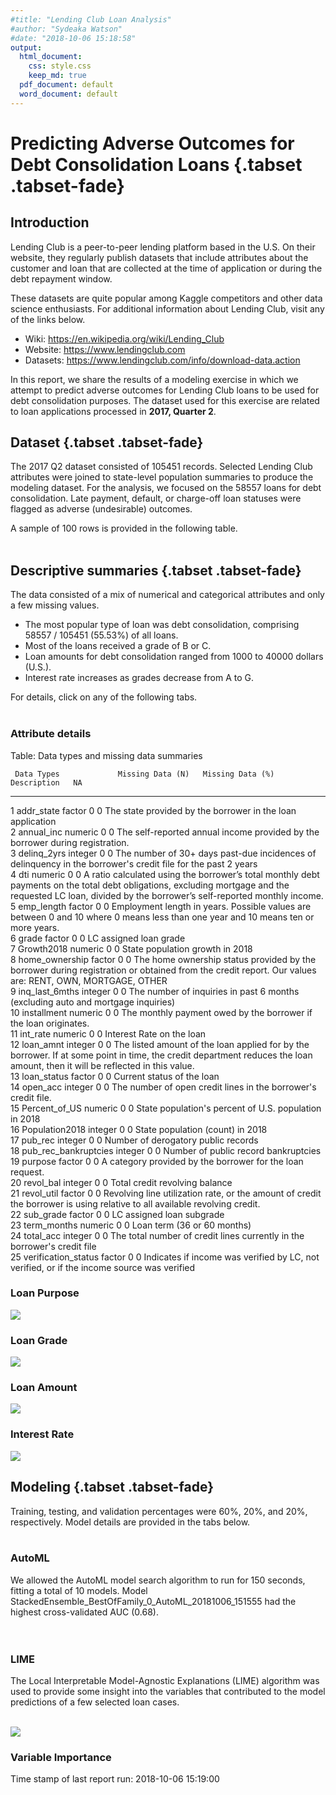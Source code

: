 ```yaml
---
#title: "Lending Club Loan Analysis"
#author: "Sydeaka Watson"
#date: "2018-10-06 15:18:58"
output:
  html_document:
    css: style.css
    keep_md: true
  pdf_document: default
  word_document: default
---
```
















# Predicting Adverse Outcomes for Debt Consolidation Loans {.tabset .tabset-fade}



## Introduction 

Lending Club is a peer-to-peer lending platform based in the U.S. On their website, they regularly publish datasets that include attributes about the customer and loan that are collected at the time of application or during the debt repayment window. 

These datasets are quite popular among Kaggle competitors and other data science enthusiasts. For additional information about Lending Club, visit any of the links below.

- Wiki: https://en.wikipedia.org/wiki/Lending_Club
- Website: https://www.lendingclub.com
- Datasets: https://www.lendingclub.com/info/download-data.action

In this report, we share the results of a modeling exercise in which we attempt to predict adverse outcomes for Lending Club loans to be used for debt consolidation purposes. The dataset used for this exercise are related to loan applications processed in **2017, Quarter 2**.

## Dataset {.tabset .tabset-fade}

The 2017 Q2 dataset consisted of 105451 records. Selected Lending Club attributes were joined to state-level population summaries to produce the modeling dataset.  For the analysis, we focused on the 58557 loans for debt consolidation. Late payment, default, or charge-off loan statuses were flagged as adverse (undesirable) outcomes.

A sample of 100 rows is provided in the following table. 
<br>
<br>




<!--html_preserve--><div id="htmlwidget-ec88f7ea3f83743d35be" style="width:100%;height:auto;" class="datatables html-widget"></div>
<script type="application/json" data-for="htmlwidget-ec88f7ea3f83743d35be">{"x":{"filter":"none","caption":"<caption>Lending Club loans for debt consolidation (data sample)<\/caption>","data":[["1","2","3","4","5","6","7","8","9","10","11","12","13","14","15","16","17","18","19","20","21","22","23","24","25","26","27","28","29","30","31","32","33","34","35","36","37","38","39","40","41","42","43","44","45","46","47","48","49","50","51","52","53","54","55","56","57","58","59","60","61","62","63","64","65","66","67","68","69","70","71","72","73","74","75","76","77","78","79","80","81","82","83","84","85","86","87","88","89","90","91","92","93","94","95","96","97","98","99","100"],[5400,5000,16000,6700,35000,18000,24825,22275,9500,6000,9000,14000,24000,6000,12000,26400,15000,36700,12000,15000,16000,12000,30000,3000,12000,10000,19500,1800,10000,4200,35000,30850,19000,35000,35000,15000,26400,20000,30000,20000,12000,7200,8400,22000,15000,15000,18000,35000,12000,6000,11000,35000,4125,30000,8500,25000,10000,13000,20000,12800,25000,7500,6000,35000,2750,20000,6050,25000,4000,7000,15000,7000,30000,19000,24000,30000,12000,8000,30000,3000,12600,6050,16500,7000,3200,16000,17500,20400,11200,9600,12000,9000,7000,22875,16000,20825,7800,12000,22000,20000],[11.44,13.49,16.02,11.44,17.09,23.88,15.99,16.02,10.42,7.35,16.02,17.09,14.99,15.99,11.99,16.99,29.49,14.99,12.62,11.49,14.99,14.08,19.03,7.21,10.91,12.74,7.07,7.97,7.21,14.99,13.49,16.02,9.44,18.99,13.99,16.99,28.72,19.03,29.69,13.59,14.99,10.42,18.06,21.45,30.75,18.99,13.49,24.85,12.74,5.32,13.59,8.24,15.05,11.49,13.59,14.08,6.99,11.99,14.08,17.99,19.03,7.35,11.49,16.99,16.02,26.24,10.91,19.03,10.42,12.62,10.49,15.99,15.05,16.99,7.35,23.99,13.59,14.99,16.99,11.39,13.99,19.99,5.32,9.93,13.49,10.49,19.03,14.08,16.99,13.49,13.99,7.99,11.49,16.99,12.62,13.99,9.44,15.99,17.09,11.49],[177.92,169.66,389.26,220.75,1249.42,705.06,872.66,541.93,308.42,186.23,316.51,348.62,570.84,210.92,266.88,655.97,480.62,1272.04,402.14,494.57,380.56,410.6,778.72,92.92,392.36,226.21,602.73,56.39,309.74,145.58,1187.57,1084.9,608.1,907.73,1196.05,372.71,833.5,733.43,964.9,679.58,415.93,233.75,303.94,600.76,642.96,389.03,610.75,1388.82,271.45,180.69,373.77,1100.66,143.1,989.14,288.83,582.75,308.73,431.73,684.33,462.69,648.93,232.79,197.83,1247.68,96.71,601.66,197.82,648.93,129.86,234.58,322.34,246.07,714.49,677.31,744.9,862.87,276.68,277.29,1069.44,98.78,293.12,224.81,496.9,225.65,108.58,519.97,454.25,475.52,399.26,325.74,410.08,281.99,230.8,568.38,536.18,484.46,249.64,291.76,547.83,659.43],["B","C","C","B","D","E","C","C","B","A","C","D","C","C","B","D","F","C","C","B","C","C","D","A","B","C","A","A","A","C","C","C","B","D","C","D","F","D","F","C","C","B","D","D","F","D","C","E","C","A","C","B","C","B","C","C","A","B","C","D","D","A","B","D","C","E","B","D","B","C","B","C","C","D","A","E","C","C","D","B","C","D","A","B","C","B","D","C","D","C","C","A","B","D","C","C","B","C","D","B"],["B4","C2","C5","B4","D1","E2","C5","C5","B3","A4","C5","D1","C4","C5","B5","D1","F2","C4","C1","B5","C4","C3","D3","A3","B4","C1","A2","A5","A3","C4","C2","C5","B1","D3","C3","D1","F1","D3","F2","C2","C4","B3","D2","D5","F5","D3","C2","E3","C1","A1","C2","B1","C4","B5","C2","C3","A2","B5","C3","D2","D3","A4","B5","D1","C5","E5","B4","D3","B3","C1","B2","C5","C4","D1","A4","E2","C2","C4","D1","B3","C3","D4","A1","B2","C2","B2","D3","C3","D1","C2","C3","A5","B5","D1","C1","C3","B1","C5","D1","B5"],["n/a","10+ years","10+ years","5 years","1 year","3 years","4 years","&lt; 1 year","3 years","n/a","1 year","10+ years","10+ years","10+ years","4 years","8 years","10+ years","9 years","1 year","7 years","10+ years","10+ years","3 years","10+ years","3 years","&lt; 1 year","4 years","2 years","n/a","1 year","&lt; 1 year","2 years","3 years","10+ years","4 years","10+ years","10+ years","n/a","8 years","3 years","10+ years","2 years","1 year","10+ years","&lt; 1 year","10+ years","5 years","10+ years","7 years","n/a","9 years","10+ years","6 years","4 years","2 years","8 years","2 years","10+ years","8 years","5 years","10+ years","2 years","3 years","&lt; 1 year","10+ years","10+ years","&lt; 1 year","10+ years","10+ years","10+ years","10+ years","2 years","n/a","10+ years","5 years","5 years","10+ years","6 years","10+ years","10+ years","7 years","3 years","3 years","3 years","&lt; 1 year","&lt; 1 year","6 years","6 years","6 years","10+ years","1 year","5 years","10+ years","7 years","7 years","5 years","6 years","2 years","10+ years","n/a"],["OWN","OWN","RENT","RENT","MORTGAGE","RENT","MORTGAGE","MORTGAGE","MORTGAGE","RENT","RENT","MORTGAGE","RENT","OWN","MORTGAGE","OWN","RENT","OWN","OWN","RENT","MORTGAGE","MORTGAGE","MORTGAGE","MORTGAGE","MORTGAGE","RENT","MORTGAGE","RENT","OWN","RENT","MORTGAGE","MORTGAGE","MORTGAGE","MORTGAGE","MORTGAGE","MORTGAGE","MORTGAGE","MORTGAGE","RENT","RENT","MORTGAGE","RENT","RENT","RENT","MORTGAGE","OWN","MORTGAGE","MORTGAGE","MORTGAGE","RENT","OWN","MORTGAGE","MORTGAGE","MORTGAGE","MORTGAGE","MORTGAGE","MORTGAGE","MORTGAGE","MORTGAGE","RENT","MORTGAGE","MORTGAGE","MORTGAGE","RENT","MORTGAGE","MORTGAGE","MORTGAGE","MORTGAGE","MORTGAGE","RENT","MORTGAGE","RENT","OWN","MORTGAGE","MORTGAGE","MORTGAGE","RENT","RENT","RENT","RENT","RENT","MORTGAGE","MORTGAGE","RENT","RENT","MORTGAGE","MORTGAGE","MORTGAGE","RENT","MORTGAGE","RENT","MORTGAGE","MORTGAGE","OWN","MORTGAGE","RENT","RENT","MORTGAGE","MORTGAGE","MORTGAGE"],[49500,46000,38000,48000,146000,40000,54000,60000,82500,16000,92500,80000,65000,70000,81000,60000,89000,73403.16,90000,45000,82000,95733,68000,60000,64000,65000,54000,50000,49301.88,37000,200000,145000,62400,56652,180000,70000,72500,8000,63500,130000,135000,36500,69000,47040,25000,80000,145000,72000,130000,31200,44000,202900,70000,200000,43500,78819,45000,85000,85992,70000,88000,110000,89000,32800,26000,55000,70000,90000,45000,43200,70000,70008,60000,225000,109000,95000,45000,37000,57000,60000,39600,36400,85000,40000,39000,75000,120000,85000,28000,165000,60000,38600,41139,52000,164000,85000,65000,116000,50000,60000],["Source Verified","Verified","Verified","Source Verified","Source Verified","Verified","Source Verified","Verified","Verified","Source Verified","Source Verified","Source Verified","Not Verified","Verified","Source Verified","Source Verified","Source Verified","Source Verified","Source Verified","Source Verified","Not Verified","Source Verified","Not Verified","Not Verified","Not Verified","Not Verified","Source Verified","Not Verified","Verified","Source Verified","Source Verified","Verified","Source Verified","Source Verified","Verified","Verified","Source Verified","Verified","Source Verified","Not Verified","Verified","Source Verified","Verified","Not Verified","Verified","Source Verified","Not Verified","Verified","Source Verified","Not Verified","Source Verified","Source Verified","Verified","Verified","Verified","Not Verified","Not Verified","Source Verified","Verified","Verified","Source Verified","Not Verified","Source Verified","Verified","Verified","Source Verified","Source Verified","Source Verified","Not Verified","Not Verified","Not Verified","Verified","Verified","Source Verified","Verified","Verified","Not Verified","Verified","Verified","Not Verified","Verified","Verified","Not Verified","Source Verified","Source Verified","Verified","Source Verified","Not Verified","Not Verified","Not Verified","Not Verified","Not Verified","Verified","Not Verified","Not Verified","Source Verified","Source Verified","Not Verified","Not Verified","Source Verified"],["debt_consolidation","debt_consolidation","debt_consolidation","debt_consolidation","debt_consolidation","debt_consolidation","debt_consolidation","debt_consolidation","debt_consolidation","debt_consolidation","debt_consolidation","debt_consolidation","debt_consolidation","debt_consolidation","debt_consolidation","debt_consolidation","debt_consolidation","debt_consolidation","debt_consolidation","debt_consolidation","debt_consolidation","debt_consolidation","debt_consolidation","debt_consolidation","debt_consolidation","debt_consolidation","debt_consolidation","debt_consolidation","debt_consolidation","debt_consolidation","debt_consolidation","debt_consolidation","debt_consolidation","debt_consolidation","debt_consolidation","debt_consolidation","debt_consolidation","debt_consolidation","debt_consolidation","debt_consolidation","debt_consolidation","debt_consolidation","debt_consolidation","debt_consolidation","debt_consolidation","debt_consolidation","debt_consolidation","debt_consolidation","debt_consolidation","debt_consolidation","debt_consolidation","debt_consolidation","debt_consolidation","debt_consolidation","debt_consolidation","debt_consolidation","debt_consolidation","debt_consolidation","debt_consolidation","debt_consolidation","debt_consolidation","debt_consolidation","debt_consolidation","debt_consolidation","debt_consolidation","debt_consolidation","debt_consolidation","debt_consolidation","debt_consolidation","debt_consolidation","debt_consolidation","debt_consolidation","debt_consolidation","debt_consolidation","debt_consolidation","debt_consolidation","debt_consolidation","debt_consolidation","debt_consolidation","debt_consolidation","debt_consolidation","debt_consolidation","debt_consolidation","debt_consolidation","debt_consolidation","debt_consolidation","debt_consolidation","debt_consolidation","debt_consolidation","debt_consolidation","debt_consolidation","debt_consolidation","debt_consolidation","debt_consolidation","debt_consolidation","debt_consolidation","debt_consolidation","debt_consolidation","debt_consolidation","debt_consolidation"],[4.36,11.9,33.54,14.2,20.54,32.28,27.89,32.14,23.21,14.48,16.15,21.99,34.68,9.16,11.21,15,20.79,19.8,7.97,16.59,30.75,13.1,21.67,12.2,13.74,26.11,10.82,32.38,18.51,11.48,6.35,22.61,25.6,38.93,34.5,12.38,24.93,96.85,34.68,11.5,20.64,25.16,11.89,24.46,36.49,19.98,22.54,29.55,15.42,22.92,26.02,14.99,23.35,13.84,16.11,28.47,23.33,6.79,5.36,17.42,7.77,11.52,9.35,40.36,32.36,17.61,24.12,22.85,3.73,26,12.7,4.61,17.14,20.12,16.45,33.6,20.21,14.89,22.19,8.91,1.52,32.15,13.54,14.92,25.51,27.73,13.16,26.23,22.33,26.27,7.78,18.69,25.35,6,25.14,29.1,23.56,7,14.98,20.54],[0,0,0,0,0,1,1,0,0,0,0,0,0,2,0,0,1,0,0,0,0,1,0,0,0,0,0,0,0,0,0,0,0,0,0,2,0,0,0,0,0,0,2,0,0,0,1,1,0,0,0,1,0,0,2,0,0,1,0,0,0,0,1,0,0,0,0,0,1,0,0,0,0,0,0,0,0,0,0,0,0,0,0,0,1,1,1,0,0,0,0,0,0,0,0,2,0,0,5,0],[1,2,0,0,1,3,0,0,1,0,2,0,0,0,1,0,0,1,0,0,0,0,0,0,3,0,0,0,0,1,0,1,0,0,1,0,0,1,0,0,0,0,0,0,2,0,2,3,0,0,0,0,1,3,0,0,0,0,0,2,0,0,1,1,0,2,0,0,1,0,0,0,1,1,0,0,0,1,0,1,1,2,2,1,0,1,1,0,0,0,1,0,0,0,0,1,1,0,0,1],[1,0,0,0,0,1,0,0,1,0,0,0,0,1,0,0,0,0,0,0,0,1,0,0,0,0,0,0,0,0,0,1,0,0,0,0,0,0,0,0,1,0,0,1,1,0,0,0,0,0,0,0,1,1,0,0,0,0,1,0,0,0,0,0,0,1,1,0,1,0,0,0,0,0,0,0,1,0,1,0,1,0,0,1,0,0,1,0,0,0,0,1,0,0,0,0,0,0,0,0],[7,11,7,5,15,34,13,9,9,16,31,12,8,10,15,9,10,9,9,7,13,11,12,10,8,33,13,22,6,11,12,25,11,13,17,5,9,9,15,9,13,10,9,5,7,13,19,29,12,13,10,35,19,10,17,14,13,5,9,6,12,5,13,8,12,12,20,14,11,7,11,9,27,17,7,10,11,6,6,13,13,17,12,11,15,22,10,13,13,11,5,20,9,6,19,14,15,5,9,10],[1,0,0,0,0,1,0,0,2,0,0,0,0,1,1,0,0,0,0,0,0,1,0,0,0,0,0,0,0,0,0,1,0,0,0,0,0,0,0,0,1,0,0,1,1,0,0,0,0,0,0,0,1,1,0,0,0,0,1,0,0,0,0,0,0,2,1,0,1,0,0,1,0,0,0,3,1,0,1,0,1,0,0,1,0,0,1,0,0,0,0,1,0,0,0,0,0,0,0,0],[5191,3794,16512,6069,58657,20417,17651,22777,7515,5981,13618,10803,1801,9931,19036,21752,9170,51057,4408,17094,23691,2902,25404,6131,1989,17251,18935,12767,14420,2704,44964,34579,13308,14921,856,11418,15146,4795,31125,19725,43139,11493,4923,10621,2506,12074,25121,29793,27737,10787,7068,70601,16061,25273,8425,17894,9158,6866,5169,6411,18453,5476,16144,11768,11035,10479,16082,37353,1718,9552,35515,6640,42724,177126,22966,11393,7701,3000,6054,3620,1538,3091,13329,2396,5575,28425,11239,18939,8079,12866,5339,6138,9107,11036,45163,4921,14862,1311,9134,19048],["37.3%","27.1%","95.4%","54.2%","70%","32%","29%","69.9%","76.7%","9.3%","30.3%","41.1%","13.4%","68.5%","34.4%","56.8%","68.9%","56.1%","38.3%","65.7%","100.4%","50.9%","69.8%","27.9%","9.5%","26.3%","37.3%","53%","34.1%","60.1%","75.4%","43.4%","84.2%","75.4%","7.2%","92.8%","91.2%","44.8%","56.3%","78.3%","73.7%","70.9%","84.9%","68.5%","21.4%","74.5%","47.8%","29.3%","47.6%","27.7%","72.9%","67.3%","32.3%","64%","32.9%","70.2%","21.1%","88%","25.7%","49.3%","47.2%","21.1%","25.8%","40.9%","47.4%","47.4%","51.2%","90.4%","8.6%","46.6%","69.9%","50.3%","37.4%","91.3%","58.3%","62.9%","46.7%","83.3%","27.6%","12.9%","4.1%","49%","32.4%","34.2%","39.3%","58%","54%","94.4%","50.5%","53.4%","43%","29.4%","62.8%","47%","44%","14.7%","37.5%","43.7%","58.2%","57.2%"],[14,17,14,7,34,57,22,33,24,50,45,24,32,30,19,13,18,22,9,9,25,28,19,24,16,53,26,43,17,22,32,29,19,31,66,17,18,34,35,12,30,13,12,6,23,29,26,64,41,23,17,44,29,37,24,29,21,24,30,15,17,19,21,14,18,14,30,21,17,15,26,13,65,28,14,21,22,9,11,20,17,21,34,52,21,29,12,29,30,28,6,30,15,9,38,26,18,10,21,25],["WI","AL","CA","SC","NJ","CT","VA","TX","OH","OH","TX","AZ","MD","VA","TN","TX","CA","CA","NY","OR","IN","NM","CA","NY","WA","AZ","OH","UT","NY","OH","WA","IL","NJ","TN","GA","CA","MO","AZ","TX","MD","TX","UT","AZ","AZ","TX","NY","NV","TX","CT","FL","FL","FL","GA","NC","GA","NY","NJ","MN","NY","CA","VA","LA","NM","CA","FL","MS","MD","NC","CA","MA","CO","IL","NV","NY","TX","SC","WI","MI","FL","FL","CA","GA","CO","MI","TX","PA","CA","NC","OR","CA","IL","IL","KS","MD","TX","FL","NJ","FL","CT","NJ"],[5818049,4888949,39776830,5088916,9032872,3588683,8525660,28704330,11694664,11694664,28704330,7123898,6079602,8525660,6782564,28704330,39776830,39776830,19862512,4199563,6699629,2090708,39776830,19862512,7530552,7123898,11694664,3159345,19862512,11694664,7530552,12768320,9032872,6782564,10545138,39776830,6135888,7123898,28704330,6079602,28704330,3159345,7123898,7123898,28704330,19862512,3056824,28704330,3588683,21312211,21312211,21312211,10545138,10390149,10545138,19862512,9032872,5628162,19862512,39776830,8525660,4682509,2090708,39776830,21312211,2982785,6079602,10390149,39776830,6895917,5684203,12768320,3056824,19862512,28704330,5088916,5818049,9991177,21312211,21312211,39776830,10545138,5684203,9991177,28704330,12823989,39776830,10390149,4199563,39776830,12768320,12768320,2918515,6079602,28704330,21312211,9032872,21312211,3588683,9032872],[0.003893722,0.002913382,0.006074793,0.012846787,0.003023437,0.000139068,0.006569052,0.014122583,0.003092564,0.003092564,0.014122583,0.015339775,0.004531427,0.006569052,0.009913663,0.014122583,0.006074793,0.006074793,0.000660625,0.013707475,0.004921538,0.001263368,0.006074793,0.000660625,0.016853002,0.015339775,0.003092564,0.018541295,0.000660625,0.003092564,0.016853002,-0.002632631,0.003023437,0.009913663,0.011099319,0.006074793,0.003656806,0.015339775,0.014122583,0.004531427,0.014122583,0.018541295,0.015339775,0.015339775,0.014122583,0.000660625,0.019607817,0.014122583,0.000139068,0.015621652,0.015621652,0.015621652,0.011099319,0.011362332,0.011099319,0.000660625,0.003023437,0.00924505,0.000660625,0.006074793,0.006569052,-0.000389383,0.001263368,0.006074793,0.015621652,-0.000440669,0.004531427,0.011362332,0.006074793,0.005262238,0.013741196,-0.002632631,0.019607817,0.000660625,0.014122583,0.012846787,0.003893722,0.00289752,0.015621652,0.015621652,0.006074793,0.011099319,0.013741196,0.00289752,0.014122583,0.001440939,0.006074793,0.011362332,0.013707475,0.006074793,-0.002632631,-0.002632631,0.001850935,0.004531427,0.014122583,0.015621652,0.003023437,0.015621652,0.000139068,0.003023437],[0.017736201,0.014903859,0.121258837,0.015513454,0.027536522,0.010940025,0.025990297,0.087504552,0.03565094,0.03565094,0.087504552,0.021717055,0.01853354,0.025990297,0.020676505,0.087504552,0.121258837,0.121258837,0.060550454,0.01280228,0.020423679,0.00637348,0.121258837,0.060550454,0.022956731,0.021717055,0.03565094,0.009631197,0.060550454,0.03565094,0.022956731,0.038923957,0.027536522,0.020676505,0.032146633,0.121258837,0.018705127,0.021717055,0.087504552,0.01853354,0.087504552,0.009631197,0.021717055,0.021717055,0.087504552,0.060550454,0.009318664,0.087504552,0.010940025,0.064969831,0.064969831,0.064969831,0.032146633,0.031674153,0.032146633,0.060550454,0.027536522,0.017157335,0.060550454,0.121258837,0.025990297,0.014274531,0.00637348,0.121258837,0.064969831,0.009092958,0.01853354,0.031674153,0.121258837,0.021022059,0.017328174,0.038923957,0.009318664,0.060550454,0.087504552,0.015513454,0.017736201,0.030457895,0.064969831,0.064969831,0.121258837,0.032146633,0.017328174,0.030457895,0.087504552,0.039093663,0.121258837,0.031674153,0.01280228,0.121258837,0.038923957,0.038923957,0.008897032,0.01853354,0.087504552,0.064969831,0.027536522,0.064969831,0.010940025,0.027536522],[36,36,60,36,36,36,36,60,36,36,36,60,60,36,60,60,60,36,36,36,60,36,60,36,36,60,36,36,36,36,36,36,36,60,36,60,60,36,60,36,36,36,36,60,36,60,36,36,60,36,36,36,36,36,36,60,36,36,36,36,60,36,36,36,36,60,36,60,36,36,60,36,60,36,36,60,60,36,36,36,60,36,36,36,36,36,60,60,36,36,36,36,36,60,36,60,36,60,60,36],["no","no","no","no","no","no","no","no","no","no","no","no","yes","no","no","no","yes","no","no","no","no","no","no","no","no","no","no","no","no","no","no","no","no","no","no","no","no","no","no","no","no","no","yes","no","no","no","no","yes","no","no","no","no","no","no","no","yes","no","no","no","no","yes","no","no","no","yes","yes","no","no","no","no","no","no","no","yes","no","no","no","no","no","no","yes","yes","no","no","yes","no","no","no","yes","no","no","no","yes","yes","no","no","no","no","no","no"]],"container":"<table class=\"display\">\n  <thead>\n    <tr>\n      <th> <\/th>\n      <th>loan_amnt<\/th>\n      <th>int_rate<\/th>\n      <th>installment<\/th>\n      <th>grade<\/th>\n      <th>sub_grade<\/th>\n      <th>emp_length<\/th>\n      <th>home_ownership<\/th>\n      <th>annual_inc<\/th>\n      <th>verification_status<\/th>\n      <th>purpose<\/th>\n      <th>dti<\/th>\n      <th>delinq_2yrs<\/th>\n      <th>inq_last_6mths<\/th>\n      <th>pub_rec_bankruptcies<\/th>\n      <th>open_acc<\/th>\n      <th>pub_rec<\/th>\n      <th>revol_bal<\/th>\n      <th>revol_util<\/th>\n      <th>total_acc<\/th>\n      <th>addr_state<\/th>\n      <th>Population2018<\/th>\n      <th>Growth2018<\/th>\n      <th>Percent_of_US<\/th>\n      <th>term_months<\/th>\n      <th>late_or_chargeoff<\/th>\n    <\/tr>\n  <\/thead>\n<\/table>","options":{"columnDefs":[{"className":"dt-right","targets":[1,2,3,8,11,12,13,14,15,16,17,19,21,22,23,24]},{"orderable":false,"targets":0}],"order":[],"autoWidth":false,"orderClasses":false}},"evals":[],"jsHooks":[]}</script><!--/html_preserve-->


## Descriptive summaries {.tabset .tabset-fade}

The data consisted of a mix of numerical and categorical attributes and only a few missing values. 

- The most popular type of loan was debt consolidation, comprising 58557 / 105451 (55.53%) of all loans. 
- Most of the loans received a grade of B or C. 
- Loan amounts for debt consolidation ranged from 1000 to 40000 dollars (U.S.). 
- Interest rate increases as grades decrease from A to G.

For details, click on any of the following tabs.
<br>
<br>
 
### Attribute details

Table: Data types and missing data summaries

     Data Types             Missing Data (N)   Missing Data (%)   Description   NA                                                                                                                                                                                                       
---  ---------------------  -----------------  -----------------  ------------  ---------------------------------------------------------------------------------------------------------------------------------------------------------------------------------------------------------
1    addr_state             factor             0                  0             The state provided by the borrower in the loan application                                                                                                                                               
2    annual_inc             numeric            0                  0             The self-reported annual income provided by the borrower during registration.                                                                                                                            
3    delinq_2yrs            integer            0                  0             The number of 30+ days past-due incidences of delinquency in the borrower's credit file for the past 2 years                                                                                             
4    dti                    numeric            0                  0             A ratio calculated using the borrower’s total monthly debt payments on the total debt obligations, excluding mortgage and the requested LC loan, divided by the borrower’s self-reported monthly income. 
5    emp_length             factor             0                  0             Employment length in years. Possible values are between 0 and 10 where 0 means less than one year and 10 means ten or more years.                                                                        
6    grade                  factor             0                  0             LC assigned loan grade                                                                                                                                                                                   
7    Growth2018             numeric            0                  0             State population growth in 2018                                                                                                                                                                          
8    home_ownership         factor             0                  0             The home ownership status provided by the borrower during registration or obtained from the credit report. Our values are: RENT, OWN, MORTGAGE, OTHER                                                    
9    inq_last_6mths         integer            0                  0             The number of inquiries in past 6 months (excluding auto and mortgage inquiries)                                                                                                                         
10   installment            numeric            0                  0             The monthly payment owed by the borrower if the loan originates.                                                                                                                                         
11   int_rate               numeric            0                  0             Interest Rate on the loan                                                                                                                                                                                
12   loan_amnt              integer            0                  0             The listed amount of the loan applied for by the borrower. If at some point in time, the credit department reduces the loan amount, then it will be reflected in this value.                             
13   loan_status            factor             0                  0             Current status of the loan                                                                                                                                                                               
14   open_acc               integer            0                  0             The number of open credit lines in the borrower's credit file.                                                                                                                                           
15   Percent_of_US          numeric            0                  0             State population's percent of U.S. population in 2018                                                                                                                                                    
16   Population2018         integer            0                  0             State population (count) in 2018                                                                                                                                                                         
17   pub_rec                integer            0                  0             Number of derogatory public records                                                                                                                                                                      
18   pub_rec_bankruptcies   integer            0                  0             Number of public record bankruptcies                                                                                                                                                                     
19   purpose                factor             0                  0             A category provided by the borrower for the loan request.                                                                                                                                                
20   revol_bal              integer            0                  0             Total credit revolving balance                                                                                                                                                                           
21   revol_util             factor             0                  0             Revolving line utilization rate, or the amount of credit the borrower is using relative to all available revolving credit.                                                                               
22   sub_grade              factor             0                  0             LC assigned loan subgrade                                                                                                                                                                                
23   term_months            numeric            0                  0             Loan term (36 or 60 months)                                                                                                                                                                              
24   total_acc              integer            0                  0             The total number of credit lines currently in the borrower's credit file                                                                                                                                 
25   verification_status    factor             0                  0             Indicates if income was verified by LC, not verified, or if the income source was verified                                                                                                               




### Loan Purpose
![](../plots/plot_purpose.png)

### Loan Grade
![](../plots/plot_grade.png)

### Loan Amount
![](../plots/plot_loan_amnt_by_grade.png)

### Interest Rate
![](../plots/plot_int_rate_by_grade.png)

## Modeling {.tabset .tabset-fade}

Training, testing, and validation percentages were 60%, 20%, and 20%, respectively. Model details are provided in the tabs below.
<br>
<br>

### AutoML

We allowed the AutoML model search algorithm to run for 150 seconds, fitting a total of 10 models. Model StackedEnsemble_BestOfFamily_0_AutoML_20181006_151555 had the highest cross-validated AUC (0.68).  
<br>
<br>

<!--html_preserve--><div id="htmlwidget-7101767bf9f2ffa1e8ce" style="width:100%;height:auto;" class="datatables html-widget"></div>
<script type="application/json" data-for="htmlwidget-7101767bf9f2ffa1e8ce">{"x":{"filter":"none","caption":"<caption>AutoML leaderboard<\/caption>","data":[["1","2","3","4","5","6","7","8","9","10"],["StackedEnsemble_BestOfFamily_0_AutoML_20181006_151555","StackedEnsemble_AllModels_0_AutoML_20181006_151555","XRT_0_AutoML_20181006_151555","DRF_0_AutoML_20181006_151555","GBM_grid_0_AutoML_20181006_151555_model_0","DeepLearning_0_AutoML_20181006_151555","GBM_grid_0_AutoML_20181006_151555_model_1","GBM_grid_0_AutoML_20181006_151555_model_2","GBM_grid_0_AutoML_20181006_151555_model_3","GBM_grid_0_AutoML_20181006_151555_model_4"],[0.678808178102915,0.678694298810088,0.66681814446025,0.653184388900178,0.65189717537086,0.64954159272054,0.640308216487164,0.627842385242385,0.625383607667818,0.62289339565129],[0.308428338217124,0.308461524075641,0.439803960672873,0.481532387844661,0.320824115786596,0.400197089129745,0.339119875601104,0.361626131375675,0.412475059164601,0.395838393653359],[0.380323285691707,0.380998080787554,0.388297816613606,0.398326988642778,0.393888121203911,0.390855336539547,0.407519767888189,0.407441373704532,0.406557271557272,0.41670812165549],[0.294562444308664,0.294570752454571,0.30913116574893,0.308152798643927,0.29714163457612,0.306923500854737,0.300444331532621,0.303446369019486,0.308107837331018,0.306930119378859],[0.0867670335970949,0.0867719282016521,0.0955620776372925,0.0949581473120844,0.0882931509985681,0.0942020353769279,0.0902667963500838,0.0920796988711101,0.0949304394247969,0.0942060981819209]],"container":"<table class=\"display\">\n  <thead>\n    <tr>\n      <th> <\/th>\n      <th>model_id<\/th>\n      <th>auc<\/th>\n      <th>logloss<\/th>\n      <th>mean_per_class_error<\/th>\n      <th>rmse<\/th>\n      <th>mse<\/th>\n    <\/tr>\n  <\/thead>\n<\/table>","options":{"columnDefs":[{"className":"dt-right","targets":[2,3,4,5,6]},{"orderable":false,"targets":0}],"order":[],"autoWidth":false,"orderClasses":false,"rowCallback":"function(row, data) {\nDTWidget.formatRound(this, row, data, 1, 3, 3, ',', '.');\nDTWidget.formatRound(this, row, data, 2, 3, 3, ',', '.');\nDTWidget.formatRound(this, row, data, 3, 3, 3, ',', '.');\nDTWidget.formatRound(this, row, data, 4, 3, 3, ',', '.');\nDTWidget.formatRound(this, row, data, 5, 3, 3, ',', '.');\nDTWidget.formatRound(this, row, data, 6, 3, 3, ',', '.');\n}"}},"evals":["options.rowCallback"],"jsHooks":[]}</script><!--/html_preserve-->

### LIME

The Local Interpretable Model-Agnostic Explanations (LIME) algorithm was used to provide some insight into the variables that contributed to the model predictions of a few selected loan cases.
<br>
<br>

![](../plots/plot_lime.png)


### Variable Importance
<!--html_preserve--><div id="htmlwidget-7ab8d1c6674e5e423d9c" style="width:100%;height:auto;" class="datatables html-widget"></div>
<script type="application/json" data-for="htmlwidget-7ab8d1c6674e5e423d9c">{"x":{"filter":"none","caption":"<caption>Variable Importance for top GBM<\/caption>","data":[["1","2","3","4","5","6","7","8","9","10","11","12","13","14","15","16","17","18","19","20","21","22","23"],["revol_util","sub_grade","addr_state","int_rate","emp_length","grade","dti","installment","inq_last_6mths","verification_status","total_acc","revol_bal","loan_amnt","term_months","delinq_2yrs","annual_inc","home_ownership","open_acc","Growth2018","pub_rec","pub_rec_bankruptcies","Percent_of_US","Population2018"],[14351.6162109375,6077.71630859375,3227.49584960938,1910.19836425781,1309.65075683594,1163.59228515625,406.799987792969,406.494903564453,292.126708984375,289.372680664062,284.21240234375,280.785400390625,279.375610351562,264.710418701172,245.849853515625,242.467727661133,217.389175415039,207.573287963867,149.668563842773,92.1534042358398,62.0887451171875,53.3450775146484,24.0263137817383],[1,0.423486541115966,0.224887274169837,0.133099877824355,0.0912545832878279,0.0810774388092587,0.0283452387392399,0.0283239809084819,0.0203549694118592,0.0201630726749458,0.0198035118948589,0.0195647233220072,0.0194664911773942,0.0184446416912566,0.0171304646042765,0.0168948029335083,0.0151473654409296,0.0144634085048675,0.010428690514223,0.00642111681927565,0.00432625456287419,0.00371700836551034,0.00167411902803167],[0.450759977215002,0.190890783624293,0.10137018258074,0.0599960978954258,0.0411339138835858,0.0365464644703122,0.0127768991682536,0.0127673169889455,0.0091752055483017,0.00908870617954298,0.0089266305705036,0.00881899423884577,0.00877471511957825,0.0083141062684897,0.00772172783470605,0.00761550098536017,0.00682782610102071,0.00651952568810532,0.00470083629857348,0.00289438247115156,0.00195010240818747,0.00167547860614541,0.000754625854930758],["Revolving line utilization rate, or the amount of credit the borrower is using relative to all available revolving credit.","LC assigned loan subgrade","The state provided by the borrower in the loan application","Interest Rate on the loan","Employment length in years. Possible values are between 0 and 10 where 0 means less than one year and 10 means ten or more years.","LC assigned loan grade","A ratio calculated using the borrower’s total monthly debt payments on the total debt obligations, excluding mortgage and the requested LC loan, divided by the borrower’s self-reported monthly income.","The monthly payment owed by the borrower if the loan originates.","The number of inquiries in past 6 months (excluding auto and mortgage inquiries)","Indicates if income was verified by LC, not verified, or if the income source was verified","The total number of credit lines currently in the borrower's credit file","Total credit revolving balance","The listed amount of the loan applied for by the borrower. If at some point in time, the credit department reduces the loan amount, then it will be reflected in this value.","Loan term (36 or 60 months)","The number of 30+ days past-due incidences of delinquency in the borrower's credit file for the past 2 years","The self-reported annual income provided by the borrower during registration.","The home ownership status provided by the borrower during registration or obtained from the credit report. Our values are: RENT, OWN, MORTGAGE, OTHER","The number of open credit lines in the borrower's credit file.","State population growth in 2018","Number of derogatory public records","Number of public record bankruptcies","State population's percent of U.S. population in 2018","State population (count) in 2018"]],"container":"<table class=\"display\">\n  <thead>\n    <tr>\n      <th> <\/th>\n      <th>variable<\/th>\n      <th>relative_importance<\/th>\n      <th>scaled_importance<\/th>\n      <th>percentage<\/th>\n      <th>Description<\/th>\n    <\/tr>\n  <\/thead>\n<\/table>","options":{"columnDefs":[{"className":"dt-right","targets":[2,3,4]},{"orderable":false,"targets":0}],"order":[],"autoWidth":false,"orderClasses":false,"rowCallback":"function(row, data) {\nDTWidget.formatRound(this, row, data, 1, 3, 3, ',', '.');\nDTWidget.formatRound(this, row, data, 2, 3, 3, ',', '.');\nDTWidget.formatRound(this, row, data, 3, 3, 3, ',', '.');\nDTWidget.formatRound(this, row, data, 4, 3, 3, ',', '.');\nDTWidget.formatRound(this, row, data, 5, 3, 3, ',', '.');\n}"}},"evals":["options.rowCallback"],"jsHooks":[]}</script><!--/html_preserve-->







Time stamp of last report run: 2018-10-06 15:19:00


